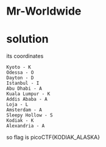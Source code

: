 # Mr-Worldwide

# solution

its coordinates 
```console
Kyoto - K
Odessa - O
Dayton - D
Istanbul - I
Abu Dhabi - A
Kuala Lumpur - K
Addis Ababa - A
Loja - L
Amsterdam - A
Sleepy Hollow - S
Kodiak - K
Alexandria - A
```
so flag is picoCTF{KODIAK_ALASKA}